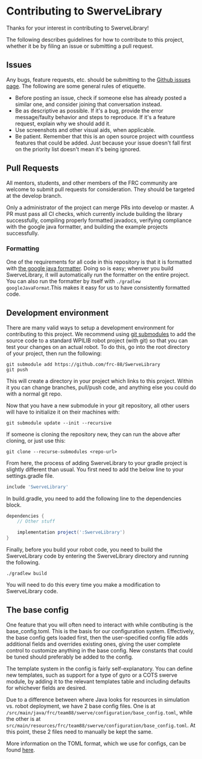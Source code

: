 # Contributing to SwerveLibrary

Thanks for your interest in contributing to SwerveLibrary!

The following describes guidelines for how to contribute to this project, whether it be by filing
an issue or submitting a pull request.

## Issues

Any bugs, feature requests, etc. should be submitting to the 
[Github issues page](https://github.com/frc-88/SwerveLibrary/issues). The following are some
general rules of etiquette.

* Before posting an issue, check if someone else has already posted a similar one, and consider joining that conversation instead.
* Be as descriptive as possible. If it's a bug, provide the error message/faulty behavior and steps to reproduce. If it's a feature request, explain why we should add it.
* Use screenshots and other visual aids, when applicable.
* Be patient. Remember that this is an open source project with countless features that could be added. Just because your issue doesn't fall first on the priority list doesn't mean it's being ignored.

## Pull Requests

All mentors, students, and other members of the FRC community are welcome to submit pull requests
for consideration. They should be targeted at the develop branch.

Only a administrator of the project can merge PRs into develop or master. A PR must pass all CI
checks, which currently include building the library successfully, compiling properly formatted
javadocs, verifying compliance with the google java formatter, and building the example projects
successfully.

### Formatting

One of the requirements for all code in this repository is that it is formatted with
[the google java formatter](https://github.com/google/google-java-format). Doing so is easy;
whenver you build SwerveLibrary, it will automatically run the formatter on the entire project.
You can also run the formatter by itself with `./gradlew googleJavaFormat`.This makes it easy for
us to have consistently formatted code.

## Development environment

There are many valid ways to setup a development environment for contributing to this project. We
recommend using [git submodules](https://git-scm.com/book/en/v2/Git-Tools-Submodules) to add the
source code to a standard WPILIB robot project (with git) so that you can test your changes on an
actual robot. To do this, go into the root directory of your project, then run the following:

```
git submodule add https://github.com/frc-88/SwerveLibrary
git push
```

This will create a directory in your project which links to this project. Within it you can change
branches, pull/push code, and anything else you could do with a normal git repo.

Now that you have a new submodule in your git repository, all other users will have to initialize
it on their machines with:

```
git submodule update --init --recursive
```

If someone is cloning the repository new, they can run the above after cloning, or just use this:

```
git clone --recurse-submodules <repo-url>
```

From here, the process of adding SwerveLibrary to your gradle project is slightly different than
usual. You first need to add the below line to your settings.gradle file.

```groovy
include 'SwerveLibrary'
```

In build.gradle, you need to add the following line to the dependencies block.

```groovy
dependencies {
    // Other stuff

    implementation project(':SwerveLibrary')
}
```

Finally, before you build your robot code, you need to build the SwerveLibrary code by entering the
SwerveLibrary directory and running the following.

```
./gradlew build
```

You will need to do this every time you make a modification to SwerveLibrary code.

## The base config

One feature that you will often need to interact with while contibuting is the base_config.toml.
This is the basis for our configuration system. Effectively, the base config gets loaded first,
then the user-specified config file adds additional fields and overrides existing ones, giving the
user complete control to customize anything in the base config. New constants that could be tuned
should preferably be added to the config.

The template system in the config is fairly self-explanatory. You can define new templates, such as
support for a type of gyro or a COTS swerve module, by adding it to the relevant templates table
and including defaults for whichever fields are desired.

Due to a difference between where Java looks for resources in simulation vs. robot
deployment, we have 2 base config files. One is at `/src/main/java/frc/team88/swerve/configuration/base_config.toml`,
while the other is at `src/main/resources/frc/team88/swerve/configuration/base_config.toml`. At
this point, these 2 files need to manually be kept the same.

More information on the TOML format, which we use for configs, can be found
[here](https://toml.io/en/).

